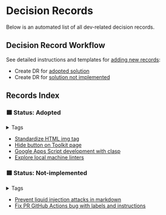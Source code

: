 # Decision Records

Below is an automated list of all dev-related decision records.

## Decision Record Workflow

See detailed instructions and templates for [adding new records](../decision-records/add-new-record.md):

- Create DR for [adopted solution](../decision-records/add-new-record.md#adopted)
- Create DR for [solution not implemented](../decision-records/add-new-record.md#not-implemented)

## Records Index

### :green_square: Status: Adopted

<!-- TAGS='role: dev', 'adopted' BEGIN -->
<details class="md-tag-details"><summary class="md-tag-summary">Tags</summary>
<p><a href="../../tags/#adopted" class="md-tag">adopted</a> <a href="../../tags/#role-dev" class="md-tag">role: dev</a></p></details>

- [Standardize HTML img tag](../decision-records/adopted/standardize-html-img-tag.md)
- [Hide button on Toolkit page](../decision-records/adopted/hide-button-on-toolkit-page.md)
- [Google Apps Script development with clasp](../decision-records/adopted/google-apps-script-development-with-clasp.md)
- [Explore local machine linters](../decision-records/adopted/explore-local-machine-linters.md)
<!-- TAGS END -->

### :red_square: Status: Not-implemented

<!-- TAGS='not implemented', 'role: dev' BEGIN -->
<details class="md-tag-details"><summary class="md-tag-summary">Tags</summary>
<p><a href="../../tags/#not-implemented" class="md-tag">not implemented</a> <a href="../../tags/#role-dev" class="md-tag">role: dev</a></p></details>

- [Prevent liquid injection attacks in markdown](../decision-records/not-implemented/prevent-liquid-injection-attacks-in-markdown.md)
- [Fix PR GitHub Actions bug with labels and instructions](../decision-records/not-implemented/fix-pr-github-actions-bug-with-labels-and-instructions.md)
<!-- TAGS END -->
